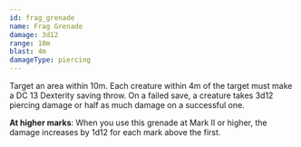 ```yaml
---
id: frag_grenade
name: Frag Grenade
damage: 3d12
range: 10m
blast: 4m
damageType: piercing
---
```

Target an area within 10m. Each creature within 4m of the target must make a DC 13 Dexterity saving throw.
On a failed save, a creature takes 3d12 piercing damage or half as much damage on a successful one.

__At higher marks__: When you use this grenade at Mark II or higher, the damage increases by 1d12 for each mark above the first.
